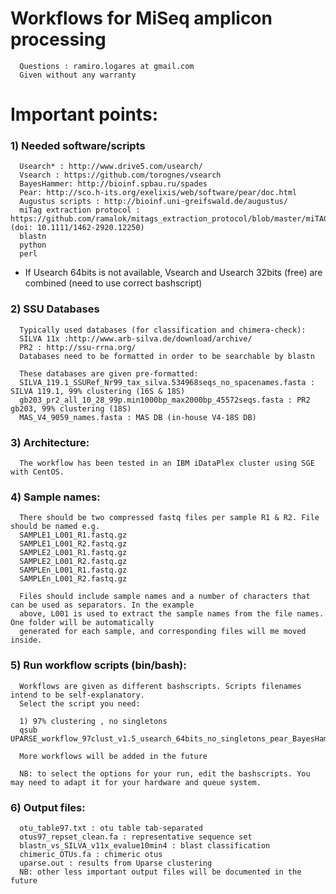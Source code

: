 #  Workflows for MiSeq amplicon processing 
      
      Questions : ramiro.logares at gmail.com      
      Given without any warranty


# Important points:

### 1) Needed software/scripts 

      Usearch* : http://www.drive5.com/usearch/
      Vsearch : https://github.com/torognes/vsearch
      BayesHammer: http://bioinf.spbau.ru/spades
      Pear: http://sco.h-its.org/exelixis/web/software/pear/doc.html
      Augustus scripts : http://bioinf.uni-greifswald.de/augustus/
      miTag extraction protocol : https://github.com/ramalok/mitags_extraction_protocol/blob/master/miTAGs_extraction_protocol.zip  (doi: 10.1111/1462-2920.12250)
      blastn
      python
      perl

* If Usearch 64bits is not available, Vsearch and Usearch 32bits (free) are combined (need to use correct bashscript)

### 2) SSU Databases
      Typically used databases (for classification and chimera-check):      
      SILVA 11x :http://www.arb-silva.de/download/archive/
      PR2 : http://ssu-rrna.org/
      Databases need to be formatted in order to be searchable by blastn
      
      These databases are given pre-formatted:
      SILVA_119.1_SSURef_Nr99_tax_silva.534968seqs_no_spacenames.fasta : SILVA 119.1, 99% clustering (16S & 18S)
      gb203_pr2_all_10_28_99p.min1000bp_max2000bp_45572seqs.fasta : PR2 gb203, 99% clustering (18S)
      MAS_V4_9059_names.fasta : MAS DB (in-house V4-18S DB) 

### 3) Architecture: 
      The workflow has been tested in an IBM iDataPlex cluster using SGE with CentOS.

### 4) Sample names:
      There should be two compressed fastq files per sample R1 & R2. File should be named e.g. 
      SAMPLE1_L001_R1.fastq.gz
      SAMPLE1_L001_R2.fastq.gz
      SAMPLE2_L001_R1.fastq.gz
      SAMPLE2_L001_R2.fastq.gz
      SAMPLEn_L001_R1.fastq.gz
      SAMPLEn_L001_R2.fastq.gz
   
      Files should include sample names and a number of characters that can be used as separators. In the example  
      above, L001 is used to extract the sample names from the file names. One folder will be automatically 
      generated for each sample, and corresponding files will me moved inside.

### 5) Run workflow scripts (bin/bash):
     
      Workflows are given as different bashscripts. Scripts filenames intend to be self-explanatory.
      Select the script you need:
      
      1) 97% clustering , no singletons
      qsub UPARSE_workflow_97clust_v1.5_usearch_64bits_no_singletons_pear_BayesHammer.sh
      
      More workflows will be added in the future
      
      NB: to select the options for your run, edit the bashscripts. You may need to adapt it for your hardware and queue system.
      
### 6) Output files:
      otu_table97.txt : otu table tab-separated
      otus97_repset_clean.fa : representative sequence set
      blastn_vs_SILVA_v11x_evalue10min4 : blast classification
      chimeric_OTUs.fa : chimeric otus
      uparse.out : results from Uparse clustering
      NB: other less important output files will be documented in the future
   
   
   
